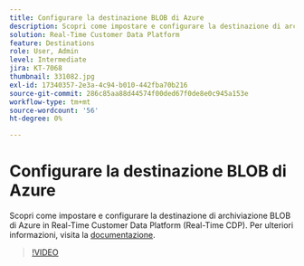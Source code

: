 ```yaml
---
title: Configurare la destinazione BLOB di Azure
description: Scopri come impostare e configurare la destinazione di archiviazione BLOB di Azure in Real-Time Customer Data Platform (Real-Time CDP).
solution: Real-Time Customer Data Platform
feature: Destinations
role: User, Admin
level: Intermediate
jira: KT-7068
thumbnail: 331082.jpg
exl-id: 17340357-2e3a-4c94-b010-442fba70b216
source-git-commit: 286c85aa88d44574f00ded67f0de8e0c945a153e
workflow-type: tm+mt
source-wordcount: '56'
ht-degree: 0%

---
```


# Configurare la destinazione BLOB di Azure

Scopri come impostare e configurare la destinazione di archiviazione BLOB di Azure in Real-Time Customer Data Platform (Real-Time CDP). Per ulteriori informazioni, visita la [documentazione](https://experienceleague.adobe.com/docs/experience-platform/destinations/catalog/cloud-storage/azure-blob.html).

>[!VIDEO](https://video.tv.adobe.com/v/331082/?learn=on&enablevpops)

